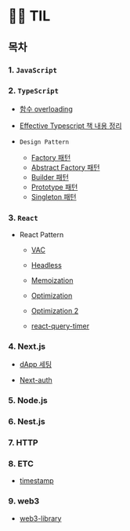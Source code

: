 # 🤾‍♂️ TIL

## 목차

### 1. `JavaScript`

### 2. `TypeScript`

- [함수 overloading](https://github.com/ranjafunc/TIL/blob/main/TS/README.md#%ED%95%A8%EC%88%98-overloading)

- [Effective Typescript 책 내용 정리](https://github.com/ranjafunc/TIL/blob/main/TS/effective-ts/목차.md)

- `Design Pattern`
  - [Factory 패턴](https://github.com/ranjafunc/TIL/blob/main/TS/design-pattern/factory/factory.md)
  - [Abstract Factory 패턴](https://github.com/ranjafunc/TIL/blob/main/TS/design-pattern/abstract-factory/abstract-factory.md)
  - [Builder 패턴](https://github.com/ranjafunc/TIL/blob/main/TS/design-pattern/builder/builder.md)
  - [Prototype 패턴](https://github.com/ranjafunc/TIL/blob/main/TS/design-pattern/prototype/prototype.md)
  - [Singleton 패턴](https://github.com/ranjafunc/TIL/blob/main/TS/design-pattern/singleton/singleton.md)

### 3. `React`

- React Pattern

  - [VAC](https://github.com/ranjafunc/TIL/tree/main/FE/React/component_pattern/VAC_pattern.md)

  - [Headless](https://github.com/ranjafunc/TIL/tree/main/FE/React/component_pattern/toss.md)

  - [Memoization](https://github.com/ranjafunc/TIL/tree/main/FE/React/memozation/README.md)

  - [Optimization](https://github.com/ranjafunc/TIL/tree/main/FE/optimize/README.md)

  - [Optimization 2](https://github.com/ranjafunc/TIL/tree/main/FE/optimize/README2.md)

  - [react-query-timer](https://github.com/ranjafunc/TIL/tree/main/FE/react-query-timer/src/components/timer.tsx)

### 4. Next.js

- [dApp 세팅](https://github.com/ranjafunc/TIL/blob/main/FE/NextJs/dApp-setting.md)

- [Next-auth](https://github.com/ranjafunc/TIL/blob/main/FE/NextJs/next-auth.md)

### 5. Node.js

### 6. Nest.js

### 7. HTTP

### 8. ETC

- [timestamp](https://github.com/ranjafunc/TIL/tree/main/ETC/timstamp.md)

### 9. web3

- [web3-library](https://github.com/ranjafunc/TIL/blob/main/FE/web3/web3-library.md)
